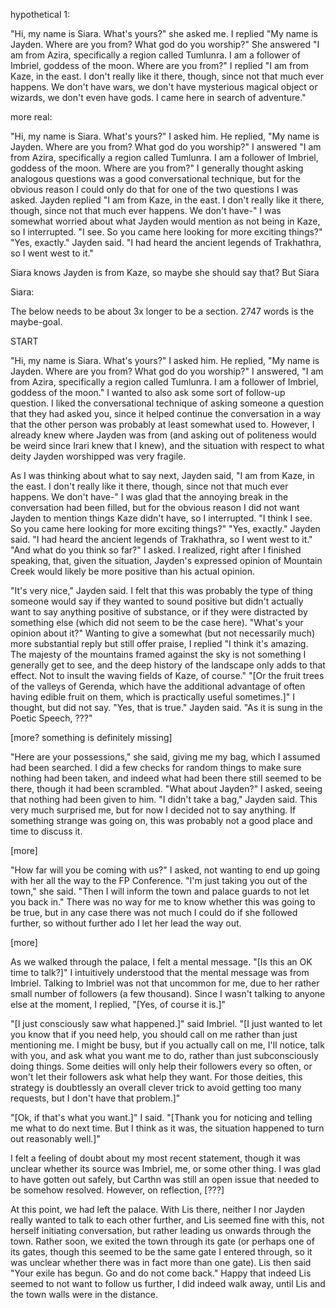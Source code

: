 hypothetical 1:

"Hi, my name is Siara. What's yours?" she asked me. I replied "My name is Jayden. Where are you from? What god do you worship?" She answered "I am from Azira, specifically a region called Tumlunra. I am a follower of Imbriel, goddess of the moon. Where are you from?" I replied "I am from Kaze, in the east. I don't really like it there, though, since not that much ever happens. We don't have wars, we don't have mysterious magical object or wizards, we don't even have gods. I came here in search of adventure."

more real:

"Hi, my name is Siara. What's yours?" I asked him. He replied, "My name is Jayden. Where are you from? What god do you worship?" I answered "I am from Azira, specifically a region called Tumlunra. I am a follower of Imbriel, goddess of the moon. Where are you from?" I generally thought asking analogous questions was a good conversational technique, but for the obvious reason I could only do that for one of the two questions I was asked. Jayden replied "I am from Kaze, in the east. I don't really like it there, though, since not that much ever happens. We don't have-" I was somewhat worried about what Jayden would mention as not being in Kaze, so I interrupted. "I see. So you came here looking for more exciting things?" "Yes, exactly." Jayden said. "I had heard the ancient legends of Trakhathra, so I went west to it."

Siara knows Jayden is from Kaze, so maybe she should say that?
But Siara

Siara:

The below needs to be about 3x longer to be a section. 2747 words is the maybe-goal.

START

"Hi, my name is Siara. What's yours?" I asked him. He replied, "My name is Jayden. Where are you from? What god do you worship?" I answered, "I am from Azira, specifically a region called Tumlunra. I am a follower of Imbriel, goddess of the moon." I wanted to also ask some sort of follow-up question. I liked the conversational technique of asking someone a question that they had asked you, since it helped continue the conversation in a way that the other person was probably at least somewhat used to. However, I already knew where Jayden was from (and asking out of politeness would be weird since Irari knew that I knew), and the situation with respect to what deity Jayden worshipped was very fragile.

As I was thinking about what to say next, Jayden said, "I am from Kaze, in the east. I don't really like it there, though, since not that much ever happens. We don't have-" I was glad that the annoying break in the conversation had been filled, but for the obvious reason I did not want Jayden to mention things Kaze didn't have, so I interrupted. "I think I see. So you came here looking for more exciting things?" "Yes, exactly." Jayden said. "I had heard the ancient legends of Trakhathra, so I went west to it." "And what do you think so far?" I asked. I realized, right after I finished speaking, that, given the situation, Jayden's expressed opinion of Mountain Creek would likely be more positive than his actual opinion.

"It's very nice," Jayden said. I felt that this was probably the type of thing someone would say if they wanted to sound positive but didn't actually want to say anything positive of substance, or if they were distracted by something else (which did not seem to be the case here). "What's your opinion about it?" Wanting to give a somewhat (but not necessarily much) more substantial reply but still offer praise, I replied "I think it's amazing. The majesty of the mountains framed against the sky is not something I generally get to see, and the deep history of the landscape only adds to that effect. Not to insult the waving fields of Kaze, of course." "[Or the fruit trees of the valleys of Gerenda, which have the additional advantage of often having edible fruit on them, which is practically useful sometimes.]" I thought, but did not say. "Yes, that is true." Jayden said. "As it is sung in the Poetic Speech, ???"

[more? something is definitely missing]

"Here are your possessions," she said, giving me my bag, which I assumed had been searched. I did a few checks for random things to make sure nothing had been taken, and indeed what had been there still seemed to be there, though it had been scrambled. "What about Jayden?" I asked, seeing that nothing had been given to him. "I didn't take a bag," Jayden said. This very much surprised me, but for now I decided not to say anything. If something strange was going on, this was probably not a good place and time to discuss it.

[more]

"How far will you be coming with us?" I asked, not wanting to end up going with her all the way to the FP Conference. "I'm just taking you out of the town," she said. "Then I will inform the town and palace guards to not let you back in." There was no way for me to know whether this was going to be true, but in any case there was not much I could do if she followed further, so without further ado I let her lead the way out.

[more]

As we walked through the palace, I felt a mental message. "[Is this an OK time to talk?]" I intuitively understood that the mental message was from Imbriel. Talking to Imbriel was not that uncommon for me, due to her rather small number of followers (a few thousand). Since I wasn't talking to anyone else at the moment, I replied, "[Yes, of course it is.]"

"[I just consciously saw what happened.]" said Imbriel. "[I just wanted to let you know that if you need help, you should call on me rather than just mentioning me. I might be busy, but if you actually call on me, I'll notice, talk with you, and ask what you want me to do, rather than just subconsciously doing things. Some deities will only help their followers every so often, or won't let their followers ask what help they want. For those deities, this strategy is doubtlessly an overall clever trick to avoid getting too many requests, but I don't have that problem.]"

"[Ok, if that's what you want.]" I said. "[Thank you for noticing and telling me what to do next time. But I think as it was, the situation happened to turn out reasonably well.]"

I felt a feeling of doubt about my most recent statement, though it was unclear whether its source was Imbriel, me, or some other thing. I was glad to have gotten out safely, but Carthn was still an open issue that needed to be somehow resolved. However, on reflection, [???]

At this point, we had left the palace. With Lis there, neither I nor Jayden really wanted to talk to each other further, and Lis seemed fine with this, not herself initiating conversation, but rather leading us onwards through the town. Rather soon, we exited the town through its gate (or perhaps one of its gates, though this seemed to be the same gate I entered through, so it was unclear whether there was in fact more than one gate). Lis then said "Your exile has begun. Go and do not come back." Happy that indeed Lis seemed to not want to follow us further, I did indeed walk away, until Lis and the town walls were in the distance.

